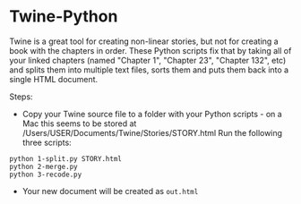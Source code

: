 # Twine-Python
Twine is a great tool for creating non-linear stories, but not for creating a book with the chapters in order. These Python scripts fix that by taking all of your linked chapters (named "Chapter 1", "Chapter 23", "Chapter 132", etc) and splits them into multiple text files, sorts them and puts them back into a single HTML document. 

Steps:
* Copy your Twine source file to a folder with your Python scripts - on a Mac this seems to be stored at /Users/USER/Documents/Twine/Stories/STORY.html 
Run the following three scripts: 
```
python 1-split.py STORY.html 
python 2-merge.py 
python 3-recode.py 
```
* Your new document will be created as ```out.html```
